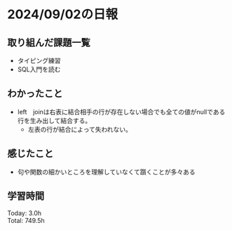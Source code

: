 # 2024/09/02の日報
## 取り組んだ課題一覧
* タイピング練習
* SQL入門を読む
## わかったこと
* left　joinは右表に結合相手の行が存在しない場合でも全ての値がnullである行を生み出して結合する。
  *  左表の行が結合によって失われない。 
## 感じたこと
* 句や関数の細かいところを理解していなくて躓くことが多々ある
## 学習時間
Today: 3.0h<br>
Total: 749.5h
